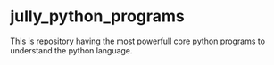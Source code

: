 # jully_python_programs
This is repository having the most powerfull core python programs to understand the python language.
